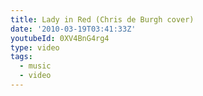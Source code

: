 ```yaml
---
title: Lady in Red (Chris de Burgh cover)
date: '2010-03-19T03:41:33Z'
youtubeId: 0XV4BnG4rg4
type: video
tags:
  - music
  - video
---
```


